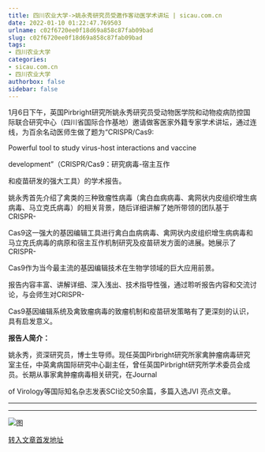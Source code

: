 ```yaml
---
title: 四川农业大学->姚永秀研究员受邀作客动医学术讲坛 | sicau.com.cn
date: 2022-01-10 01:22:47.769503
urlname: c02f6720ee0f18d69a858c87fab09bad
slug: c02f6720ee0f18d69a858c87fab09bad
tags: 
- 四川农业大学
categories:
- sicau.com.cn
- 四川农业大学
authorbox: false
sidebar: false
---
```

1月6日下午，英国Pirbright研究所姚永秀研究员受动物医学院和动物疫病防控国际联合研究中心（四川省国际合作基地）邀请做客医家外籍专家学术讲坛，通过连线，为百余名动医师生做了题为“CRISPR/Cas9:

Powerful tool to study virus-host interactions and vaccine

development”（CRISPR/Cas9：研究病毒-宿主互作
<!--more-->
和疫苗研发的强大工具）的学术报告。

姚永秀首先介绍了禽类的三种致瘤性病毒（禽白血病病毒、禽网状内皮组织增生病病毒、马立克氏病毒）的相关背景，随后详细讲解了她所带领的团队基于CRISPR-

Cas9这一强大的基因编辑工具进行禽白血病病毒、禽网状内皮组织增生病病毒和马立克氏病毒的病原和宿主互作机制研究及疫苗研发方面的进展。她展示了CRISPR-

Cas9作为当今最主流的基因编辑技术在生物学领域的巨大应用前景。

报告内容丰富、讲解详细、深入浅出、技术指导性强，通过聆听报告内容和交流讨论，与会师生对CRISPR-

Cas9基因编辑系统及禽致瘤病毒的致瘤机制和疫苗研发策略有了更深刻的认识，具有启发意义。

**报告人简介：**

姚永秀，资深研究员，博士生导师。现任英国Pirbright研究所家禽肿瘤病毒研究室主任，中英禽病国际研究中心副主任，曾任英国Pirbright研究所学术委员会成员。长期从事家禽肿瘤病毒相关研究，在Journal

of Virology等国际知名杂志发表SCI论文50余篇，多篇入选JVI 亮点文章。

****

****

![图](https://news.sicau.edu.cn/__local/9/A9/DA/B3A612B8D1D877D2FEA7A8AFF88_2DB8A420_35278.jpg)

[转入文章首发地址](https://news.sicau.edu.cn/info/1078/66415.htm)